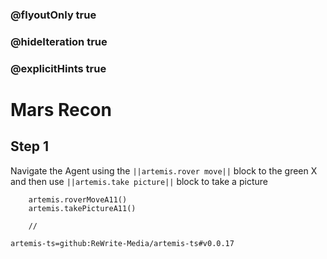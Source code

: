 ### @flyoutOnly true
### @hideIteration true
### @explicitHints true

# Mars Recon

## Step 1
Navigate the Agent using the ``||artemis.rover move||`` block to the green X and then use ``||artemis.take picture||`` block to take a picture

```ghost
    artemis.roverMoveA11()
    artemis.takePictureA11()
```
```template
    //
```

```package
artemis-ts=github:ReWrite-Media/artemis-ts#v0.0.17
```
